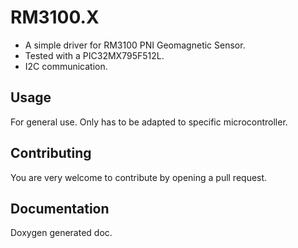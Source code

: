 
# RM3100.X
 - A simple driver for RM3100 PNI Geomagnetic Sensor. 
 - Tested with a PIC32MX795F512L.
 - I2C communication.
 
## Usage
 For general use. Only has to be adapted to specific microcontroller.
 
## Contributing
You are very welcome to contribute by opening a pull request.

## Documentation
 Doxygen generated doc.
